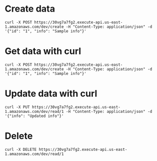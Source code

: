 # Create data
`curl -X POST https://30vg7a7fg2.execute-api.us-east-1.amazonaws.com/dev/create -H "Content-Type: application/json" -d '{"id": "1", "info": "Sample info"}'
`

# Get data with curl
`curl -X POST https://30vg7a7fg2.execute-api.us-east-1.amazonaws.com/dev/create -H "Content-Type: application/json" -d '{"id": "1", "info": "Sample info"}'
`

# Update data with curl
`curl -X PUT https://30vg7a7fg2.execute-api.us-east-1.amazonaws.com/dev/read/1 -H "Content-Type: application/json" -d '{"info": "Updated info"}'
`

# Delete 
`curl -X DELETE https://30vg7a7fg2.execute-api.us-east-1.amazonaws.com/dev/read/1
`

